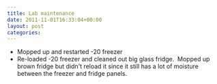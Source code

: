 ```yaml
---
title: Lab maintenance
date: 2011-11-01T16:33:04+00:00
layout: post
categories:
---
```

  * Mopped up and restarted -20 freezer
  * Re-loaded -20 freezer and cleaned out big glass fridge.  Mopped up brown fridge but didn't reload it since it still has a lot of moisture between the freezer and fridge panels.
